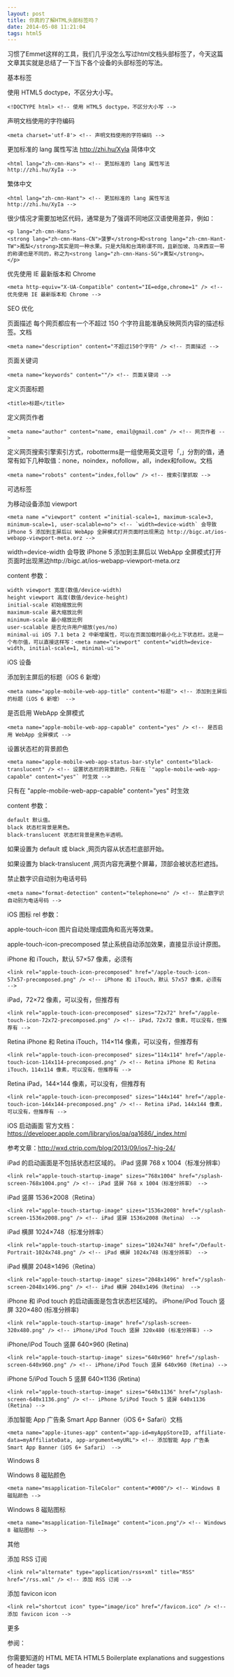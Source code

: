```yaml
---
layout: post
title: 你真的了解HTML头部标签吗？
date: 2014-05-08 11:21:04
tags: html5
---
```

习惯了Emmet这样的工具，我们几乎没怎么写过html文档头部标签了，今天这篇文章其实就是总结了一下当下各个设备的头部标签的写法。

基本标签

使用 HTML5 doctype，不区分大小写。
```
<!DOCTYPE html> <!-- 使用 HTML5 doctype，不区分大小写 -->
```
声明文档使用的字符编码
```
<meta charset='utf-8'> <!-- 声明文档使用的字符编码 -->
```
更加标准的 lang 属性写法 http://zhi.hu/XyIa
简体中文
```
<html lang="zh-cmn-Hans"> <!-- 更加标准的 lang 属性写法 http://zhi.hu/XyIa -->
```
繁体中文
```
<html lang="zh-cmn-Hant"> <!-- 更加标准的 lang 属性写法 http://zhi.hu/XyIa -->
```
很少情况才需要加地区代码，通常是为了强调不同地区汉语使用差异，例如：
```
<p lang="zh-cmn-Hans">
<strong lang="zh-cmn-Hans-CN">菠萝</strong>和<strong lang="zh-cmn-Hant-TW">鳳梨</strong>其实是同一种水果。只是大陆和台湾称谓不同，且新加坡、马来西亚一带的称谓也是不同的，称之为<strong lang="zh-cmn-Hans-SG">黄梨</strong>。
</p>
```
优先使用 IE 最新版本和 Chrome
```
<meta http-equiv="X-UA-Compatible" content="IE=edge,chrome=1" /> <!-- 优先使用 IE 最新版本和 Chrome -->
```
SEO 优化

页面描述
每个网页都应有一个不超过 150 个字符且能准确反映网页内容的描述标签。文档
```
<meta name="description" content="不超过150个字符" /> <!-- 页面描述 -->
```
页面关键词
```
<meta name="keywords" content=""/> <!-- 页面关键词 -->
```
定义页面标题
```
<title>标题</title>
```
定义网页作者
```
<meta name="author" content="name, email@gmail.com" /> <!-- 网页作者 -->
```
定义网页搜索引擎索引方式，robotterms是一组使用英文逗号「,」分割的值，通常有如下几种取值：none，noindex，nofollow，all，index和follow。文档
```
<meta name="robots" content="index,follow" /> <!-- 搜索引擎抓取 -->
```
可选标签

为移动设备添加 viewport
```
<meta name ="viewport" content ="initial-scale=1, maximum-scale=3, minimum-scale=1, user-scalable=no"> <!-- `width=device-width` 会导致 iPhone 5 添加到主屏后以 WebApp 全屏模式打开页面时出现黑边 http://bigc.at/ios-webapp-viewport-meta.orz -->
```
width=device-width 会导致 iPhone 5 添加到主屏后以 WebApp 全屏模式打开页面时出现黑边http://bigc.at/ios-webapp-viewport-meta.orz

content 参数：
```
width viewport 宽度(数值/device-width)
height viewport 高度(数值/device-height)
initial-scale 初始缩放比例
maximum-scale 最大缩放比例
minimum-scale 最小缩放比例
user-scalable 是否允许用户缩放(yes/no)
minimal-ui iOS 7.1 beta 2 中新增属性，可以在页面加载时最小化上下状态栏。这是一个布尔值，可以直接这样写：<meta name="viewport" content="width=device-width, initial-scale=1, minimal-ui">

```
iOS 设备

添加到主屏后的标题（iOS 6 新增）
```
<meta name="apple-mobile-web-app-title" content="标题"> <!-- 添加到主屏后的标题（iOS 6 新增） -->
```
是否启用 WebApp 全屏模式
```
<meta name="apple-mobile-web-app-capable" content="yes" /> <!-- 是否启用 WebApp 全屏模式 -->
```
设置状态栏的背景颜色
```
<meta name="apple-mobile-web-app-status-bar-style" content="black-translucent" /> <!-- 设置状态栏的背景颜色，只有在 `"apple-mobile-web-app-capable" content="yes"` 时生效 -->
```
只有在 "apple-mobile-web-app-capable" content="yes" 时生效

content 参数：
```
default 默认值。
black 状态栏背景是黑色。
black-translucent 状态栏背景是黑色半透明。
```
如果设置为 default 或 black ,网页内容从状态栏底部开始。

如果设置为 black-translucent ,网页内容充满整个屏幕，顶部会被状态栏遮挡。

禁止数字识自动别为电话号码
```
<meta name="format-detection" content="telephone=no" /> <!-- 禁止数字识自动别为电话号码 -->
```
iOS 图标
rel 参数：

apple-touch-icon 图片自动处理成圆角和高光等效果。

apple-touch-icon-precomposed 禁止系统自动添加效果，直接显示设计原图。

iPhone 和 iTouch，默认 57×57 像素，必须有

```
<link rel="apple-touch-icon-precomposed" href="/apple-touch-icon-57x57-precomposed.png" /> <!-- iPhone 和 iTouch，默认 57x57 像素，必须有 -->
```
iPad，72×72 像素，可以没有，但推荐有
```
<link rel="apple-touch-icon-precomposed" sizes="72x72" href="/apple-touch-icon-72x72-precomposed.png" /> <!-- iPad，72x72 像素，可以没有，但推荐有 -->
```
Retina iPhone 和 Retina iTouch，114×114 像素，可以没有，但推荐有
```
<link rel="apple-touch-icon-precomposed" sizes="114x114" href="/apple-touch-icon-114x114-precomposed.png" /> <!-- Retina iPhone 和 Retina iTouch，114x114 像素，可以没有，但推荐有 -->
```
Retina iPad，144×144 像素，可以没有，但推荐有
```
<link rel="apple-touch-icon-precomposed" sizes="144x144" href="/apple-touch-icon-144x144-precomposed.png" /> <!-- Retina iPad，144x144 像素，可以没有，但推荐有 -->
```
iOS 启动画面
官方文档：https://developer.apple.com/library/ios/qa/qa1686/_index.html

参考文章：http://wxd.ctrip.com/blog/2013/09/ios7-hig-24/

iPad 的启动画面是不包括状态栏区域的。
iPad 竖屏 768 x 1004（标准分辨率）
```
<link rel="apple-touch-startup-image" sizes="768x1004" href="/splash-screen-768x1004.png" /> <!-- iPad 竖屏 768 x 1004（标准分辨率） -->
```
iPad 竖屏 1536×2008（Retina）
```
<link rel="apple-touch-startup-image" sizes="1536x2008" href="/splash-screen-1536x2008.png" /> <!-- iPad 竖屏 1536x2008（Retina） -->
```
iPad 横屏 1024×748（标准分辨率）
```
<link rel="apple-touch-startup-image" sizes="1024x748" href="/Default-Portrait-1024x748.png" /> <!-- iPad 横屏 1024x748（标准分辨率） -->
```
iPad 横屏 2048×1496（Retina）
```
<link rel="apple-touch-startup-image" sizes="2048x1496" href="/splash-screen-2048x1496.png" /> <!-- iPad 横屏 2048x1496（Retina） -->
```
iPhone 和 iPod touch 的启动画面是包含状态栏区域的。
iPhone/iPod Touch 竖屏 320×480 (标准分辨率)
```
<link rel="apple-touch-startup-image" href="/splash-screen-320x480.png" /> <!-- iPhone/iPod Touch 竖屏 320x480 (标准分辨率) -->
```
iPhone/iPod Touch 竖屏 640×960 (Retina)
```
<link rel="apple-touch-startup-image" sizes="640x960" href="/splash-screen-640x960.png" /> <!-- iPhone/iPod Touch 竖屏 640x960 (Retina) -->
```
iPhone 5/iPod Touch 5 竖屏 640×1136 (Retina)
```
<link rel="apple-touch-startup-image" sizes="640x1136" href="/splash-screen-640x1136.png" /> <!-- iPhone 5/iPod Touch 5 竖屏 640x1136 (Retina) -->
```
添加智能 App 广告条 Smart App Banner（iOS 6+ Safari）文档
```
<meta name="apple-itunes-app" content="app-id=myAppStoreID, affiliate-data=myAffiliateData, app-argument=myURL"> <!-- 添加智能 App 广告条 Smart App Banner（iOS 6+ Safari） -->
```
Windows 8

Windows 8 磁贴颜色
```
<meta name="msapplication-TileColor" content="#000"/> <!-- Windows 8 磁贴颜色 -->
```
Windows 8 磁贴图标
```
<meta name="msapplication-TileImage" content="icon.png"/> <!-- Windows 8 磁贴图标 -->
```
其他

添加 RSS 订阅
```
<link rel="alternate" type="application/rss+xml" title="RSS" href="/rss.xml" /> <!-- 添加 RSS 订阅 -->
```
添加 favicon icon
```
<link rel="shortcut icon" type="image/ico" href="/favicon.ico" /> <!-- 添加 favicon icon -->
```
更多

参阅：

你需要知道的 HTML META
HTML5 Boilerplate explanations and suggestions of header tags



